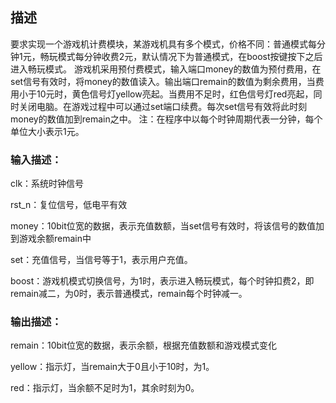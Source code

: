 ## 描述

要求实现一个游戏机计费模块，某游戏机具有多个模式，价格不同：普通模式每分钟1元，畅玩模式每分钟收费2元，默认情况下为普通模式，在boost按键按下之后进入畅玩模式。
游戏机采用预付费模式，输入端口money的数值为预付费用，在set信号有效时，将money的数值读入。输出端口remain的数值为剩余费用，当费用小于10元时，黄色信号灯yellow亮起。当费用不足时，红色信号灯red亮起，同时关闭电脑。在游戏过程中可以通过set端口续费。每次set信号有效将此时刻money的数值加到remain之中。
注：在程序中以每个时钟周期代表一分钟，每个单位大小表示1元。

### 输入描述：

clk：系统时钟信号

rst_n：复位信号，低电平有效

money：10bit位宽的数据，表示充值数额，当set信号有效时，将该信号的数值加到游戏余额remain中

set：充值信号，当信号等于1，表示用户充值。

boost：游戏机模式切换信号，为1时，表示进入畅玩模式，每个时钟扣费2，即remain减二，为0时，表示普通模式，remain每个时钟减一。

### 输出描述：

remain：10bit位宽的数据，表示余额，根据充值数额和游戏模式变化

yellow：指示灯，当remain大于0且小于10时，为1。

red：指示灯，当余额不足时为1，其余时刻为0。